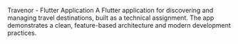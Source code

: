 Travenor - Flutter Application
A Flutter application for discovering and managing travel destinations, built as a technical assignment. The app demonstrates a clean, feature-based architecture and modern development practices.
